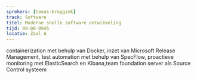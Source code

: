 ```yaml
---
sprekers: [tomas-bruggink]
track: Software
titel: Moderne snelle software ontwikkeling
tijd: 09:00-0945
locatie: Zaal A
---
```

containerization met behulp van Docker, inzet van Microsoft Release Management, test automation met behulp van SpecFlow, proactieve monitoring met ElasticSearch en Kibana,team foundation server als Source Control systeem




